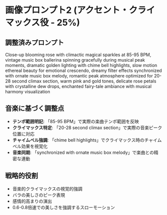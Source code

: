 # 画像プロンプト2 (アクセント・クライマックス役 - 25%)

## 調整済みプロンプト
Close-up blooming rose with climactic magical sparkles at 85-95 BPM, vintage music box ballerina spinning gracefully during musical peak moments, dramatic golden lighting with chime bell highlights, slow motion ethereal beauty for emotional crescendo, dreamy filter effects synchronized with ornate music box melody, romantic peak atmosphere optimized for 20-28 second climax section, warm pink and gold tones, delicate rose petals with crystalline dew drops, enchanted fairy-tale ambiance with musical harmony visualization

## 音楽に基づく調整点
- **テンポ範囲明記**: 「85-95 BPM」で実際の楽曲テンポ範囲を反映
- **クライマックス特定**: 「20-28 second climax section」で実際の音楽ピーク位置に対応
- **チャイムベル強調**: 「chime bell highlights」でクライマックス時のチャイムベル効果を視覚化
- **音楽同期**: 「synchronized with ornate music box melody」で楽曲との精密な連動

## 戦略的役割
- 音楽的クライマックスの視覚的強調
- バラの美しさのピーク表現
- 感情的高まりの演出
- 0.6-0.8倍速での美しさを強調するスローモーション